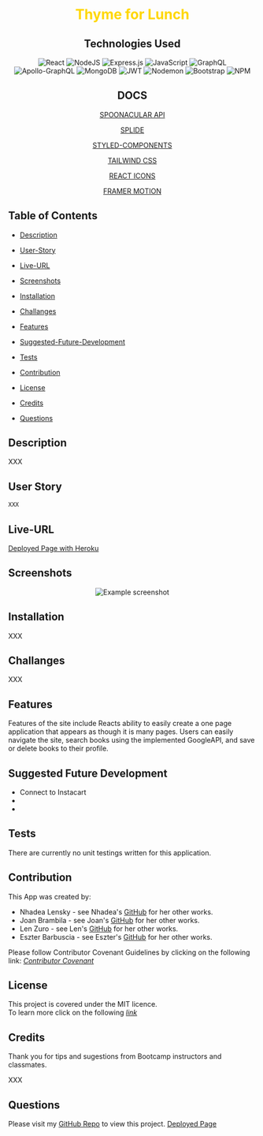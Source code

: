 <div align="center">
<h1>
<span style="color:gold">Thyme for Lunch</span> 
</h1>
<h2>Technologies Used</h2>

![React](https://img.shields.io/badge/react-%2320232a.svg?style=for-the-badge&logo=react&logoColor=%2361DAFB)
![NodeJS](https://img.shields.io/badge/node.js-6DA55F?style=for-the-badge&logo=node.js&logoColor=white)
![Express.js](https://img.shields.io/badge/express.js-%23404d59.svg?style=for-the-badge&logo=express&logoColor=%2361DAFB)
![JavaScript](https://img.shields.io/badge/javascript-%23323330.svg?style=for-the-badge&logo=javascript&logoColor=%23F7DF1E)
![GraphQL](https://img.shields.io/badge/GraphQL-E10098.svg?style=for-the-badge&logo=GraphQL&logoColor=white)
![Apollo-GraphQL](https://img.shields.io/badge/-ApolloGraphQL-311C87?style=for-the-badge&logo=apollo-graphql)
![MongoDB](https://img.shields.io/badge/MongoDB-%234ea94b.svg?style=for-the-badge&logo=mongodb&logoColor=white)
![JWT](https://img.shields.io/badge/JWT-black?style=for-the-badge&logo=JSON%20web%20tokens)
![Nodemon](https://img.shields.io/badge/Nodemon-76D04B.svg?style=for-the-badge&logo=Nodemon&logoColor=white)
![Bootstrap](https://img.shields.io/badge/Bootstrap-7952B3.svg?style=for-the-badge&logo=Bootstrap&logoColor=white)
![NPM](https://img.shields.io/badge/NPM-%23CB3837.svg?style=for-the-badge&logo=npm&logoColor=white)

<h2>DOCS</h2>

[SPOONACULAR API](https://spoonacular.com/food-api/docs)

[SPLIDE](https://splidejs.com/guides/options/) 

[STYLED-COMPONENTS](https://styled-components.com/docs) 

[TAILWIND CSS](https://tailwindcss.com/docs/installation) 

[REACT ICONS](https://react-icons.github.io/react-icons) 

[FRAMER MOTION](https://www.framer.com/motion/)
  
</div>

## Table of Contents

- [Description](#description)

- [User-Story](#user-story)

- [Live-URL](#live-url)

- [Screenshots](#screenshots)

- [Installation](#installation)

- [Challanges](#challanges)

- [Features](#features)

<!-- - [Usage-Information](#usage-information) -->

- [Suggested-Future-Development](#suggested-future-development)

- [Tests](#tests)

- [Contribution](#contribution)

- [License](#license)

- [Credits](#credits)

- [Questions](#questions)

## Description 
XXX

## User Story

```md
XXX
```

## Live-URL

[Deployed Page with Heroku](https://)

## Screenshots

<div align="center">

![Example screenshot](./)

</div>
  
## Installation 

XXX

## Challanges

XXX

## Features

Features of the site include Reacts ability to easily create a one page application that appears as though it is many pages. Users can easily navigate the site, search books using the implemented GoogleAPI, and save or delete books to their profile.

## Suggested Future Development

- Connect to Instacart
- 
- 

## Tests
There are currently no unit testings written for this application.

## Contribution
This App was created by:

- Nhadea Lensky - see Nhadea's [GitHub](https://github.com/itsa-me-dea) for her other works.
- Joan Brambila - see Joan's [GitHub](https://github.com/JoanBrambila) for her other works.
- Len Zuro - see Len's [GitHub](https://github.com/LenZuro) for her other works.
- Eszter Barbuscia - see Eszter's [GitHub](https://github.com/Esztergb) for her other works.

Please follow Contributor Covenant Guidelines by clicking on the following link: 
*[Contributor Covenant](https://www.contributor-covenant.org/)*

## License
This project is covered under the MIT licence.  
To learn more click on the following *[link](https://opensource.org/licenses/MIT)*

##  Credits
Thank you for tips and sugestions from Bootcamp instructors and classmates. 

XXX

## Questions
Please visit my [GitHub Repo](https://github.com/Esztergb/Thyme-for-Lunch) to view this project.
[Deployed Page](https://thyme-for-lunch-ca35ba4e7fee.herokuapp.com/)